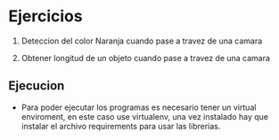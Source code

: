 # Ejercicios

1. Deteccion del color Naranja cuando pase a travez de una camara

2. Obtener longitud de un objeto cuando pase a travez de una camara

## Ejecucion

- Para poder ejecutar los programas es necesario tener un virtual enviroment, en este caso use virtualenv, una vez instalado hay que instalar el archivo requirements para usar las librerias.
